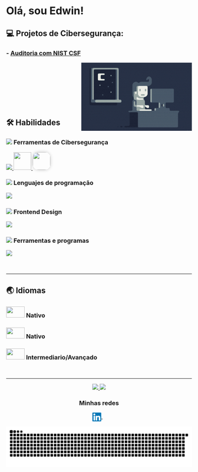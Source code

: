 <h1>Olá, sou Edwin! </h1>

## 💻 Projetos de Cibersegurança: </h2>
### - [Auditoria com NIST CSF](https://github.com/Edwin28Macias/Audit_NIST/blob/main/README.md)
  <img alt="Night Coding" src="https://raw.githubusercontent.com/AVS1508/AVS1508/master/assets/Night-Coding.gif" align="right"/>


<br><br><br><br><br><br><br>




## 🛠️ Habilidades
 ### <picture> <img src = "https://github.com/7oSkaaa/7oSkaaa/blob/main/Images/IDEs.gif?raw=true" width = 50px>  </picture> Ferramentas de Cibersegurança
<p>

  <a href="https://skillicons.dev">
    <img src="https://skillicons.dev/icons?i=windows,linux,kali,bash,sqlite" />
    <img src="https://github.com/user-attachments/assets/7090a2f1-22e0-4a71-a4db-5640b80d31ab" width="48" height="48" />
  <img src="https://github.com/user-attachments/assets/327443cc-3d61-4893-a496-43fac3f0b933" style="border-radius: 15px; box-shadow: 0px 0px 10px rgba(0,0,0,0.2);" width="48" height="48"/>
  </a>
</p>

### <picture> <img src = "https://github.com/7oSkaaa/7oSkaaa/blob/main/Images/Programming_Languages.gif?raw=true" width = 50px>  </picture> Lenguajes de programação

<p> 
  <a href="https://skillicons.dev">
    <img src="https://skillicons.dev/icons?i=py,cs,sqlite" />
  </a>
</p>

### <picture> <img src = "https://github.com/7oSkaaa/7oSkaaa/blob/main/Images/Front_End.gif?raw=true" width = 50px>  </picture> Frontend Design
<p>

  <a href="https://skillicons.dev">
    <img src="https://skillicons.dev/icons?i=html,css,js,react" />
  </a>
</p>

 ### <picture> <img src = "https://github.com/7oSkaaa/7oSkaaa/blob/main/Images/Software_Tools.gif?raw=true" width = 50px>  </picture> Ferramentas e programas
 
 <p>
  <a href="https://skillicons.dev">
    <img src="https://skillicons.dev/icons?i=bitbucket,github,sublime,vscode,blender,unity" />
  </a>
</p>
<br> 

---
## 🌏 Idiomas
 ### <picture> <img src = "https://github.com/user-attachments/assets/0333e08b-247d-4714-ac1e-f55c18c5c6d8" width = 50px height = 30px; border-radius = 40px>  </picture> Nativo 
 ### <picture> <img src = "https://github.com/user-attachments/assets/be3abaaa-cef8-4012-9038-ea293339d69f" width = 50px height = 30px; border-radius = 40px>  </picture>  Nativo
  ### <picture> <img src = "https://github.com/user-attachments/assets/b05d0b73-2750-44bd-834a-bb4ebe78b7af" width = 50px height = 30px; border-radius = 40px>  </picture>  Intermediario/Avançado


<br>

---

<p align="center">
<a href="https://github.com/AVS1508">
  <img height="180em" src="https://github-readme-stats-eight-theta.vercel.app/api?username=Edwin28Macias&show_icons=true&theme=algolia&include_all_commits=true&count_private=true"/>
  <img height="180em" src="https://github-readme-stats-eight-theta.vercel.app/api/top-langs/?username=Edwin28Macias&layout=compact&langs_count=8&theme=algolia"/>
</a>
</p>


<div align="center">
  <h3><b>Minhas redes </b></h3>
  </div>
<p align="center">
<a href="https://www.linkedin.com/in/edwin-macias-561636208/?locale=pt_BR" target="_blank">
  <img align="center" alt="Stefanos Stamoulis | Linkedin" width="24px" src="https://github.com/SatYu26/SatYu26/blob/master/Assets/Linkedin.svg" />
</a> &nbsp;&nbsp;

<p>
<p align="center">
  <img src="https://github.com/StefanosSt/StefanosSt/blob/main/github-user-contribution.svg" alt="snake">
</p>
